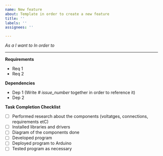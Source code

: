 ```yaml
---
name: New feature
about: Template in order to create a new feature
title: ''
labels: ''
assignees: ''

---
```


*As a*
*I want to*
*In order to*

***
**Requirements**
* Req 1
* Req 2

**Dependencies**
* Dep 1 (Write *# issue_number* together in order to reference it)
* Dep 2

**Task Completion Checklist**
- [ ] Performed research about the components (voltatges, connections, requirements etC)
- [ ] Installed libraries and drivers
- [ ] Diagram of the components done
- [ ] Developed program 
- [ ] Deployed program to Arduino
- [ ] Tested program as necessary
